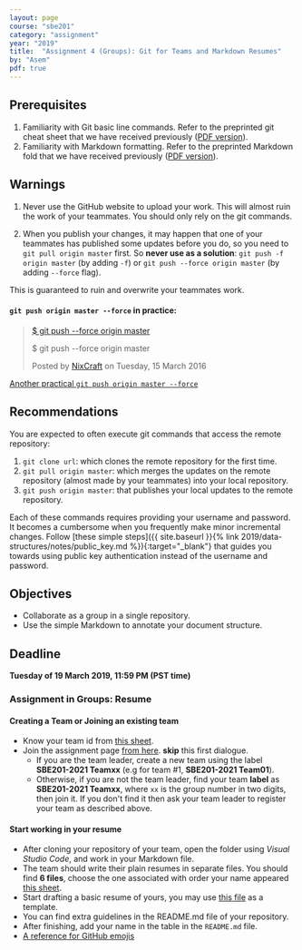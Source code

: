 ```yaml
---
layout: page
course: "sbe201"
category: "assignment"
year: "2019"
title:  "Assignment 4 (Groups): Git for Teams and Markdown Resumes"
by: "Asem"
pdf: true
---
```


## Prerequisites

1. Familiarity with Git basic line commands. Refer to the preprinted git cheat sheet that we have received previously ([PDF version](https://education.github.com/git-cheat-sheet-education.pdf)).
2. Familiarity with Markdown formatting. Refer to the preprinted Markdown fold that we have received previously ([PDF version](https://enterprise.github.com/downloads/en/markdown-cheatsheet.pdf)).

## Warnings

1. <p class="text-danger" markdown="1">Never use the GitHub website to upload your work. This will almost ruin the work of your teammates. You should only rely on the git commands.</p>
2. When you publish your changes, it may happen that one of your teammates has published some updates before you do, so you need to `git pull origin master` first. So **never use as a solution**: `git push -f origin master` (by adding `-f`) or `git push --force origin master` (by adding `--force` flag). 
<p class="text-danger" markdown="1">This is guaranteed to ruin and overwrite your teammates work.</p>

#### `git push origin master --force` in practice:

<div class="fb-video" data-href="https://www.facebook.com/nixcraft/videos/1258756887471020/" data-width="500" data-show-text="true"><blockquote cite="https://developers.facebook.com/nixcraft/videos/1258756887471020/" class="fb-xfbml-parse-ignore"><a href="https://developers.facebook.com/nixcraft/videos/1258756887471020/">$ git push --force origin master</a><p>$ git push --force origin master</p>Posted by <a href="https://www.facebook.com/nixcraft/">NixCraft</a> on Tuesday, 15 March 2016</blockquote></div>



[Another practical `git push origin master --force`](https://66.media.tumblr.com/864179eb909776f6208ce1ab8a82c36d/tumblr_o0t4eiOvyQ1v060foo1_500.gif?fbclid=IwAR0X9RShZNjoJ7JC_fCCpHUQOsraMkFnuaZT4ZOwKApYuSP28wU6U2mc1Gk)

## Recommendations

You are expected to often execute git commands that access the remote repository:
    
 1. `git clone url`: which clones the remote repository for the first time.
 2. `git pull origin master`: which merges the updates on the remote repository (almost made by your teammates) into your local repository. 
 3. `git push origin master`: that publishes your local updates to the remote repository.
 
Each of these commands requires providing your username and password. It becomes a cumbersome when you frequently make minor incremental changes. Follow [these simple steps]({{ site.baseurl }}{% link 2019/data-structures/notes/public_key.md %}){:target="_blank"} that guides you towards using public key authentication instead of the username and password.

## Objectives

* Collaborate as a group in a single repository.
* Use the simple Markdown to annotate your document structure.

## Deadline

**Tuesday of 19 March 2019, 11:59 PM (PST time)**

### Assignment in Groups: Resume

#### Creating a Team or Joining an existing team

* Know your team id from [this sheet](https://docs.google.com/spreadsheets/d/1W2bvlF3XUEBwjQ2ArbhgaEqx3ZhwbjIb1bT_OJaZ7cU/edit?usp=sharing).
* Join the assignment page [from here](https://classroom.github.com/g/MhjXa_SX). **skip** this first dialogue.
    * If you are the team leader, create a new team using the label **SBE201-2021 Teamxx** (e.g for team \#1, **SBE201-2021 Team01**).
    * Otherwise, if you are not the team leader, find your team **label** as **SBE201-2021 Teamxx**, where `xx` is the group number in two digits, then join it. If you don't find it then ask your team leader to register your team as described above.
    

#### Start working in your resume

* After cloning your repository of your team, open the folder using *Visual Studio Code*, and work in your Markdown file. 
* The team should write their plain resumes in separate files. You should find **6 files**, choose the one associated with order your name appeared [this sheet](https://docs.google.com/spreadsheets/d/1W2bvlF3XUEBwjQ2ArbhgaEqx3ZhwbjIb1bT_OJaZ7cU/edit?usp=sharing).
* Start drafting a basic resume of yours, you may use [this file](/2019/data-structures/assignments/resumes/asem) as a template.
* You can find extra guidelines in the README.md file of your repository.
* After finishing, add your name in the table in the `README.md` file.
* [A reference for GitHub emojis](https://gist.github.com/rxaviers/7360908)